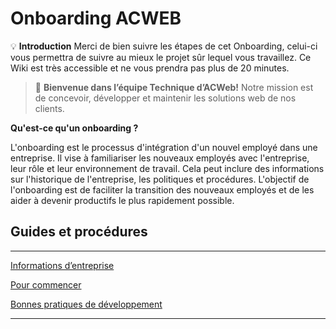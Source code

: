 # Onboarding ACWEB

💡 **Introduction** Merci de bien suivre les étapes de cet Onboarding, celui-ci vous permettra de suivre au mieux le projet sûr lequel vous travaillez. Ce Wiki est très accessible et ne vous prendra pas plus de 20 minutes.

> 👋 **Bienvenue dans l’équipe Technique d’ACWeb!** Notre mission est de concevoir, développer et maintenir les solutions web de nos clients.
> 

**Qu'est-ce qu'un onboarding ?**

L'onboarding est le processus d'intégration d'un nouvel employé dans une entreprise. Il vise à familiariser les nouveaux employés avec l'entreprise, leur rôle et leur environnement de travail. Cela peut inclure des informations sur l'historique de l'entreprise, les politiques et procédures. L'objectif de l'onboarding est de faciliter la transition des nouveaux employés et de les aider à devenir productifs le plus rapidement possible.

## Guides et procédures

---

[Informations d’entreprise](Onboarding%20ACWEB%207c0e670cd3f74560a42a9d056bf3a6c5/Informations%20d%E2%80%99entreprise%20cd560de1e03f4533a884e836003704d4.md)

[Pour commencer](Onboarding%20ACWEB%207c0e670cd3f74560a42a9d056bf3a6c5/Pour%20commencer%20ca73d9e4bd804436aeaec12765f1889b.md)

[Bonnes pratiques de développement ](Onboarding%20ACWEB%207c0e670cd3f74560a42a9d056bf3a6c5/Bonnes%20pratiques%20de%20de%CC%81veloppement%203004cc10045c459295a642bd6080e581.md)

---
